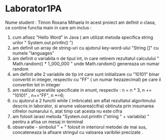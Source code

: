 # Laborator1PA
Nume student : Timon Roxana Mihaela 
In acest proiect am definit o clasa, ce contine functia main  in care am inclus :
1. cum afisez "Hello Word"  in Java ( am utilizat metoda specifica string urilor " System.out.println() ")
2. am definit un array de string-uri cu ajutorul key-word-ului "String []" cu numele "languages" 
3. am definit o variabila n de tipul int, in care retinem rezultatul calculului "  Math.random() * 1_000_000 "
unde Math.random() genereaza un numar random 
4. am definit alte 2 variabile de tip int care sunt initializare cu "10101" binar convertit in 
integer, respectiv cu "FF" ( un numar hezazecimal)  pe care il convertim tot in integer
5. am realizat operatiile specificate in enunt, respectiv : n = n * 3, n += "10101" , n+="FF", n *=6;
6. cu ajutorul a 2 functii while ( imbricate) am aflat rezultatul algoritmului descris in laborator, si anume valoarea(cifra) obtinuta 
prin insumarea cifrelor numarului n, atat timp cat acesta nu este cifra
7. am folosit iarasi metoda "System.out.println ("string " + variabila) "  pentru a afisa un mesaj in terminal 
8. observatie - simbolul " + " folosit in interiorul metodei de mai sus, concateneaza la afisare  stringul 
cu valoarea varibilei precizate .
